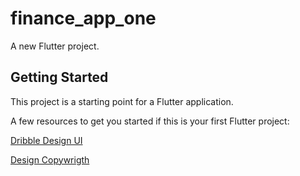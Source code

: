 # finance_app_one

A new Flutter project.

## Getting Started

This project is a starting point for a Flutter application.

A few resources to get you started if this is your first Flutter project:

[Dribble Design UI](https://dribbble.com/shots/14210557-Finance-Mobile-Application-UX-UI-Design)

[Design Copywrigth](https://dribbble.com/Hirariaz4)
